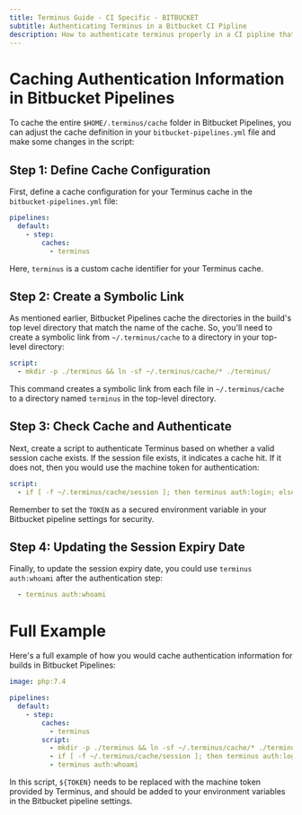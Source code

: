 ```yaml
---
title: Terminus Guide - CI Specific - BITBUCKET
subtitle: Authenticating Terminus in a Bitbucket CI Pipline
description: How to authenticate terminus properly in a CI pipline that avoids errors from authenticating too many times.
---
```


# Caching Authentication Information in Bitbucket Pipelines

To cache the entire `$HOME/.terminus/cache` folder in Bitbucket Pipelines, you can adjust the cache definition in your `bitbucket-pipelines.yml` file and make some changes in the script:

## Step 1: Define Cache Configuration

First, define a cache configuration for your Terminus cache in the `bitbucket-pipelines.yml` file:

```yaml
pipelines:
  default:
    - step:
        caches:
          - terminus
```

Here, `terminus` is a custom cache identifier for your Terminus cache.

## Step 2: Create a Symbolic Link

As mentioned earlier, Bitbucket Pipelines cache the directories in the build's top level directory that match the name of the cache. So, you'll need to create a symbolic link from `~/.terminus/cache` to a directory in your top-level directory:

```yaml
script:
  - mkdir -p ./terminus && ln -sf ~/.terminus/cache/* ./terminus/
```

This command creates a symbolic link from each file in `~/.terminus/cache` to a directory named `terminus` in the top-level directory.

## Step 3: Check Cache and Authenticate

Next, create a script to authenticate Terminus based on whether a valid session cache exists. If the session file exists, it indicates a cache hit. If it does not, then you would use the machine token for authentication:

```yaml
script:
  - if [ -f ~/.terminus/cache/session ]; then terminus auth:login; else terminus auth:login --machine-token=${TOKEN}; fi
```

Remember to set the `TOKEN` as a secured environment variable in your Bitbucket pipeline settings for security.

## Step 4: Updating the Session Expiry Date

Finally, to update the session expiry date, you could use `terminus auth:whoami` after the authentication step:

```yaml
  - terminus auth:whoami
```

# Full Example

Here's a full example of how you would cache authentication information for builds in Bitbucket Pipelines:

```yaml
image: php:7.4

pipelines:
  default:
    - step:
        caches:
          - terminus
        script:
          - mkdir -p ./terminus && ln -sf ~/.terminus/cache/* ./terminus/
          - if [ -f ~/.terminus/cache/session ]; then terminus auth:login; else terminus auth:login --machine-token=${TOKEN}; fi
          - terminus auth:whoami
```

In this script, `${TOKEN}` needs to be replaced with the machine token provided by Terminus, and should be added to your environment variables in the Bitbucket pipeline settings.